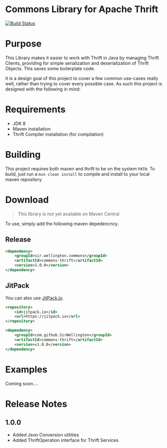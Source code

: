 Commons Library for Apache Thrift
==============================================

[![Build Status](https://travis-ci.org/SirWellington/commons-thrift.svg)](https://travis-ci.org/SirWellington/commons-thrift)

# Purpose
This Library makes it easier to work with Thrift in Java by managing Thrift Clients, providing for simple serialization and deserialization of Thrift Objects.
This saves some boilerplate code. 

It is a design goal of this project to cover a few common use-cases really well, rather than trying to cover every possible case. 
As such this project is designed with the following in mind:


# Requirements

* JDK 8
* Maven installation
* Thrift Compiler installation (for compilation)

# Building
This project requires both maven and thrift to be on the system `PATH`. To build, just run a `mvn clean install` to compile and install to your local maven repository


# Download

> This library is not yet available on Maven Central

To use, simply add the following maven depedencncy.

## Release

```xml
<dependency>
	<groupId>sir.wellington.commons</groupId>
	<artifactId>commons-thrift</artifactId>
	<version>1.0.0</version>
</dependency>
```


## JitPack 

You can also use [JitPack.io](https://jitpack.io/#SirWellington/commons-thrift/v1.0.0).

```xml
<repository>
    <id>jitpack.io</id>
    <url>https://jitpack.io</url>
</repository>
```

```xml
<dependency>
    <groupId>com.github.SirWellington</groupId>
    <artifactId>commons-thrift</artifactId>
    <version>v1.0.0</version>
</dependency>
```

# Examples
Coming soon....

# Release Notes

## 1.0.0
+ Added Json Conversion utilities
+ Added ThriftOperation interface for Thrift Services